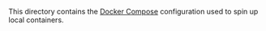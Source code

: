 This directory contains the [Docker Compose](https://docs.docker.com/compose/) configuration used to spin up local containers.